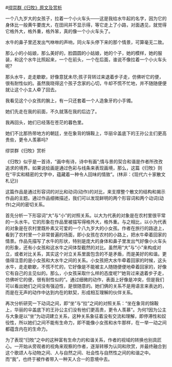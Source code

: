 #[缪崇群《归牧》原文及赏析](https://www.vrrw.net/wx/8902.html)

一个八九岁大的女孩子，拉着一个小火车头——这是我给水牛起的名字，因为它的身体比一般黄牛要庞大，在田间并不显示得，等它走上了小路，对面遇见，就觉得它格外大，格外重，格外笨，真的像一个小火车头了。

水牛的鼻子里还发出气咻咻的声响，同火车头停下来的那个情景，可算毫无二致。

那么小的小姑娘，那么美好的，脸圆圆的小姑娘，她的个子，她的模样，她的服装，和这个水牛比照起来，一个在前头，一个在后面，谁说不像拉着一个小火车头呢?



那头水牛，走走歇歇，好像意犹未尽;孩子背转过来退着步子走，仿佛听它的便，很有耐性似的。虽然我晓得这个孩子念家的心切，牛却不慌不忙地，并不随随便便就让这个小主人牵了回去。

我看见这个小女孩的腕上，有一只还套着一个人造象牙的小手镯。

她们先走在我的前面，不久就落在我的后边了。

我再回头，她们已经落在苍茫的暮色里。

她们不比那热带地方的朝廷，坐在象背的锦鞍上，华丽伞盖底下的王孙公主们更高贵些，更令人羡慕吗?

缪崇群《归牧》赏析

《归牧》似乎是一首诗，“画中有诗，诗中有画”;情与景的契合和谐是作者所孜孜追求的境界。如果说绘画是通过色彩与线条来表现画境，那么，这篇《归牧》则在“平实和精密的文字中，蕴藏着一种令人回味的情致”。(林非：《现代六十家散文札记》)

这篇作品是通过形容词的对比和动词(动作)的对比，来支撑整个散文的结构和揭示作品的主题。通过作品细微描述，我们可以发现鲜明的两个形容词和两个动词(动作)之间的密切关系。

首先分析一下形容词“大”与“小”的对照关系。以大为代表的对象是在农村里很平常的一头水牛。它的形象在作品里被描写得格外大，格外重。与之相比，以小为代表的对象是在农村里既朴素又可爱的一个八九岁大的小女孩。作者在旅行的路途上，看到了农村里一个非常普遍的场面，即小女孩在农村的小路上，把水牛牵着回家的情景。作品先描写了水牛的形状，特别是庞大的身体和鼻子里发出气好像小火车头的形象，还有小女孩和这水牛之间体型截然的对比。虽然用“大”与“小”来构成对立，或者对比关系，其实这个对立关系里面包含的不是矛盾，而是美好的和谐。更值得注意的是小女孩和大水牛之间的关系。小女孩把大水牛牵着回家的时候，这头水牛，走走歇歇，不慌不忙的，它好像是不能被主人随随便便地牵着回家的，好像它有自己的主见似的。那么，小女孩采取什么样的态度呢?“她背过来退着步子走，仿佛听它的便，很有耐性似的”。通过细微的动作，表面上好像是冲突，但是我们可以看出她们之间没有强迫性，是很随意的。她们俩的关系不是用语言来表达的，而是在无声的动作中达到内在的默契，形成相互理解的伙伴关系。

再次分析研究一下动词之间，即“坐”与“拉”之间的对照关系：“坐在象背的锦鞍上，华丽的伞盖底下的王孙公主们没有他们更高贵，更令人羡慕”。为何?因为公主与大象是以“坐”为动词建立关系，这种关系象征着没有交流和理解，即停滞性和奴役性，所以她们之间不能有生命力，即不能像小女孩和水牛那样，在一举一动之间都蕴含内在的生命力。

为了表现“归牧”之中的这种富有生命力的和谐关系，作者的视域的转换也别具匠心。一开始从旁观者的视角来观察的作者，逐渐转移为认同和欣赏，并最终融合到这个歌颂人与动物之间、人与自然之间、社会性与自然性之间的和谐之中。而“我”，也终于被作者带入一种天人合一的意境中去。


